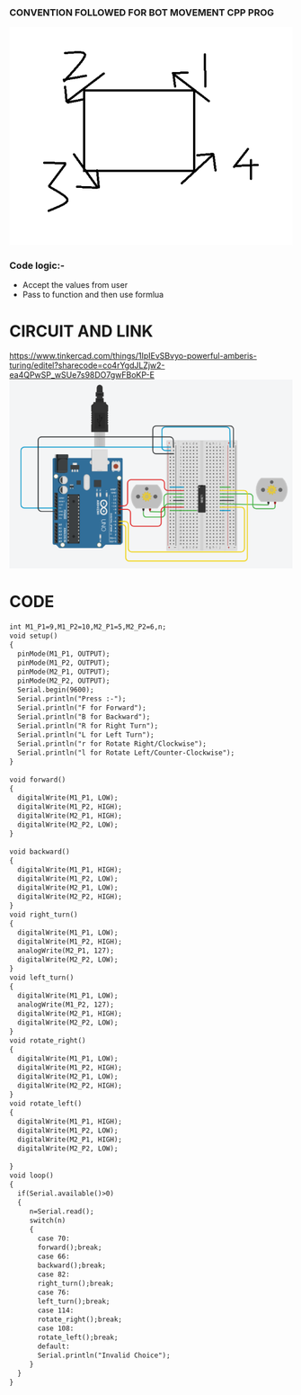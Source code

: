 ### CONVENTION FOLLOWED FOR BOT MOVEMENT CPP PROG  
![Wheel Alignment](https://github.com/namanmore/RM_Taskphase/blob/main/BOT%20Base%20Tasks/Holonomic_Convention.PNG)  
###  Code logic:-  
* Accept the values from user  
* Pass to function and then use formlua  

# CIRCUIT AND LINK  
https://www.tinkercad.com/things/1IpIEvSBvyo-powerful-amberis-turing/editel?sharecode=co4rYgdJLZjw2-ea4QPwSP_wSUe7s98DO7gwFBoKP-E
![](https://github.com/namanmore/RM_Taskphase/blob/main/BOT%20Base%20Tasks/two_motors.PNG)  

# CODE  
``` 
int M1_P1=9,M1_P2=10,M2_P1=5,M2_P2=6,n;
void setup()
{
  pinMode(M1_P1, OUTPUT);
  pinMode(M1_P2, OUTPUT);
  pinMode(M2_P1, OUTPUT);
  pinMode(M2_P2, OUTPUT);
  Serial.begin(9600);
  Serial.println("Press :-");
  Serial.println("F for Forward");
  Serial.println("B for Backward");
  Serial.println("R for Right Turn");
  Serial.println("L for Left Turn");
  Serial.println("r for Rotate Right/Clockwise");
  Serial.println("l for Rotate Left/Counter-Clockwise");
}

void forward()
{
  digitalWrite(M1_P1, LOW);
  digitalWrite(M1_P2, HIGH);
  digitalWrite(M2_P1, HIGH);
  digitalWrite(M2_P2, LOW);
}

void backward()
{
  digitalWrite(M1_P1, HIGH);
  digitalWrite(M1_P2, LOW);
  digitalWrite(M2_P1, LOW);
  digitalWrite(M2_P2, HIGH);
}
void right_turn()
{
  digitalWrite(M1_P1, LOW);
  digitalWrite(M1_P2, HIGH);
  analogWrite(M2_P1, 127);
  digitalWrite(M2_P2, LOW);
}
void left_turn()
{
  digitalWrite(M1_P1, LOW);
  analogWrite(M1_P2, 127);
  digitalWrite(M2_P1, HIGH);
  digitalWrite(M2_P2, LOW);
}
void rotate_right()
{
  digitalWrite(M1_P1, LOW);
  digitalWrite(M1_P2, HIGH);
  digitalWrite(M2_P1, LOW);
  digitalWrite(M2_P2, HIGH);
}
void rotate_left()
{
  digitalWrite(M1_P1, HIGH);
  digitalWrite(M1_P2, LOW);
  digitalWrite(M2_P1, HIGH);
  digitalWrite(M2_P2, LOW);
  
}
void loop()
{
  if(Serial.available()>0)
  {
     n=Serial.read();
     switch(n)
     {
       case 70:
       forward();break;
       case 66:
       backward();break;
       case 82:
       right_turn();break;
       case 76:
       left_turn();break;
       case 114:
       rotate_right();break;
       case 108:
       rotate_left();break;
       default:
       Serial.println("Invalid Choice");
     }    
  }
}
```
